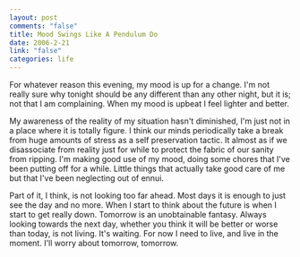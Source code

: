 ```yaml
--- 
layout: post
comments: "false"
title: Mood Swings Like A Pendulum Do
date: 2006-2-21
link: "false"
categories: life
---
```

For whatever reason this evening, my mood is up for a change. I'm not really sure why tonight should be any different than any other night, but it is; not that I am complaining. When my mood is upbeat I feel lighter and better.

My awareness of the reality of my situation hasn't diminished, I'm just not in a place where it is totally figure. I think our minds periodically take a break from huge amounts of stress as a self preservation tactic. It almost as if we disassociate from reality just for while to protect the fabric of our sanity from ripping. I'm making good use of my mood, doing some chores that I've been putting off for a while. Little things that actually take good care of me but that I've been neglecting out of ennui.

Part of it, I think, is not looking too far ahead. Most days it is enough to just see the day and no more. When I start to think about the future is when I start to get really down. Tomorrow is an unobtainable fantasy. Always looking towards the next day, whether you think it will be better or worse than today, is not living. It's waiting. For now I need to live, and live in the moment. I'll worry about tomorrow, tomorrow.
